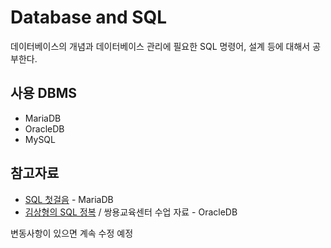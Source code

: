 # Database and SQL
데이터베이스의 개념과 데이터베이스 관리에 필요한 SQL 명령어, 설계 등에 대해서 공부한다.

## 사용 DBMS
- MariaDB
- OracleDB
- MySQL

## 참고자료
- [SQL 첫걸음](http://www.yes24.com/Product/Goods/22744867) - MariaDB
- [김상형의 SQL 정복](http://www.yes24.com/Product/Goods/101345246) / 쌍용교육센터 수업 자료 - OracleDB

변동사항이 있으면 계속 수정 예정
